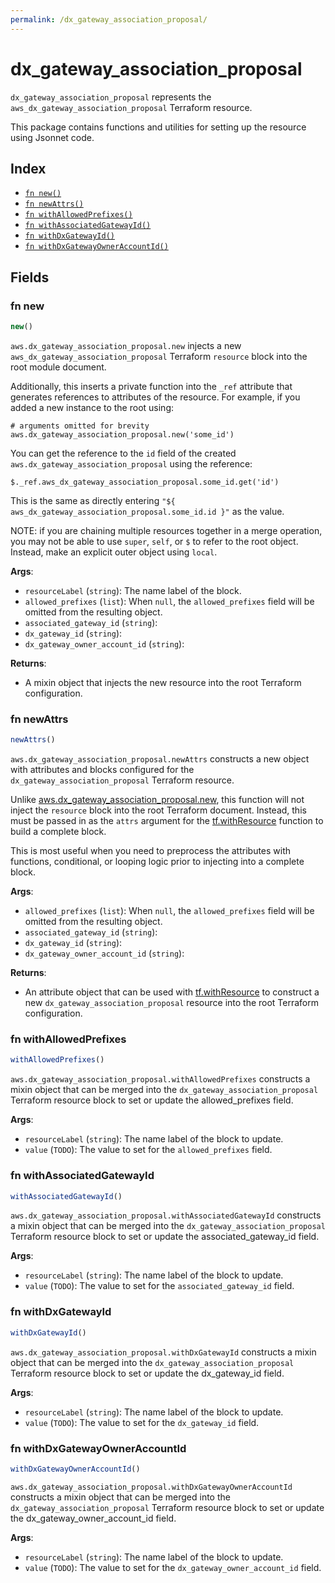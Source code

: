 ```yaml
---
permalink: /dx_gateway_association_proposal/
---
```


# dx_gateway_association_proposal

`dx_gateway_association_proposal` represents the `aws_dx_gateway_association_proposal` Terraform resource.



This package contains functions and utilities for setting up the resource using Jsonnet code.


## Index

* [`fn new()`](#fn-new)
* [`fn newAttrs()`](#fn-newattrs)
* [`fn withAllowedPrefixes()`](#fn-withallowedprefixes)
* [`fn withAssociatedGatewayId()`](#fn-withassociatedgatewayid)
* [`fn withDxGatewayId()`](#fn-withdxgatewayid)
* [`fn withDxGatewayOwnerAccountId()`](#fn-withdxgatewayowneraccountid)

## Fields

### fn new

```ts
new()
```


`aws.dx_gateway_association_proposal.new` injects a new `aws_dx_gateway_association_proposal` Terraform `resource`
block into the root module document.

Additionally, this inserts a private function into the `_ref` attribute that generates references to attributes of the
resource. For example, if you added a new instance to the root using:

    # arguments omitted for brevity
    aws.dx_gateway_association_proposal.new('some_id')

You can get the reference to the `id` field of the created `aws.dx_gateway_association_proposal` using the reference:

    $._ref.aws_dx_gateway_association_proposal.some_id.get('id')

This is the same as directly entering `"${ aws_dx_gateway_association_proposal.some_id.id }"` as the value.

NOTE: if you are chaining multiple resources together in a merge operation, you may not be able to use `super`, `self`,
or `$` to refer to the root object. Instead, make an explicit outer object using `local`.

**Args**:
  - `resourceLabel` (`string`): The name label of the block.
  - `allowed_prefixes` (`list`):  When `null`, the `allowed_prefixes` field will be omitted from the resulting object.
  - `associated_gateway_id` (`string`): 
  - `dx_gateway_id` (`string`): 
  - `dx_gateway_owner_account_id` (`string`): 

**Returns**:
- A mixin object that injects the new resource into the root Terraform configuration.


### fn newAttrs

```ts
newAttrs()
```


`aws.dx_gateway_association_proposal.newAttrs` constructs a new object with attributes and blocks configured for the `dx_gateway_association_proposal`
Terraform resource.

Unlike [aws.dx_gateway_association_proposal.new](#fn-dxgatewayassociationproposalnew), this function will not inject the `resource`
block into the root Terraform document. Instead, this must be passed in as the `attrs` argument for the
[tf.withResource](https://github.com/tf-libsonnet/core/tree/main/docs#fn-withresource) function to build a complete block.

This is most useful when you need to preprocess the attributes with functions, conditional, or looping logic prior to
injecting into a complete block.

**Args**:
  - `allowed_prefixes` (`list`):  When `null`, the `allowed_prefixes` field will be omitted from the resulting object.
  - `associated_gateway_id` (`string`): 
  - `dx_gateway_id` (`string`): 
  - `dx_gateway_owner_account_id` (`string`): 

**Returns**:
  - An attribute object that can be used with [tf.withResource](https://github.com/tf-libsonnet/core/tree/main/docs#fn-withresource) to construct a new `dx_gateway_association_proposal` resource into the root Terraform configuration.


### fn withAllowedPrefixes

```ts
withAllowedPrefixes()
```

`aws.dx_gateway_association_proposal.withAllowedPrefixes` constructs a mixin object that can be merged into the `dx_gateway_association_proposal`
Terraform resource block to set or update the allowed_prefixes field.



**Args**:
  - `resourceLabel` (`string`): The name label of the block to update.
  - `value` (`TODO`): The value to set for the `allowed_prefixes` field.


### fn withAssociatedGatewayId

```ts
withAssociatedGatewayId()
```

`aws.dx_gateway_association_proposal.withAssociatedGatewayId` constructs a mixin object that can be merged into the `dx_gateway_association_proposal`
Terraform resource block to set or update the associated_gateway_id field.



**Args**:
  - `resourceLabel` (`string`): The name label of the block to update.
  - `value` (`TODO`): The value to set for the `associated_gateway_id` field.


### fn withDxGatewayId

```ts
withDxGatewayId()
```

`aws.dx_gateway_association_proposal.withDxGatewayId` constructs a mixin object that can be merged into the `dx_gateway_association_proposal`
Terraform resource block to set or update the dx_gateway_id field.



**Args**:
  - `resourceLabel` (`string`): The name label of the block to update.
  - `value` (`TODO`): The value to set for the `dx_gateway_id` field.


### fn withDxGatewayOwnerAccountId

```ts
withDxGatewayOwnerAccountId()
```

`aws.dx_gateway_association_proposal.withDxGatewayOwnerAccountId` constructs a mixin object that can be merged into the `dx_gateway_association_proposal`
Terraform resource block to set or update the dx_gateway_owner_account_id field.



**Args**:
  - `resourceLabel` (`string`): The name label of the block to update.
  - `value` (`TODO`): The value to set for the `dx_gateway_owner_account_id` field.
